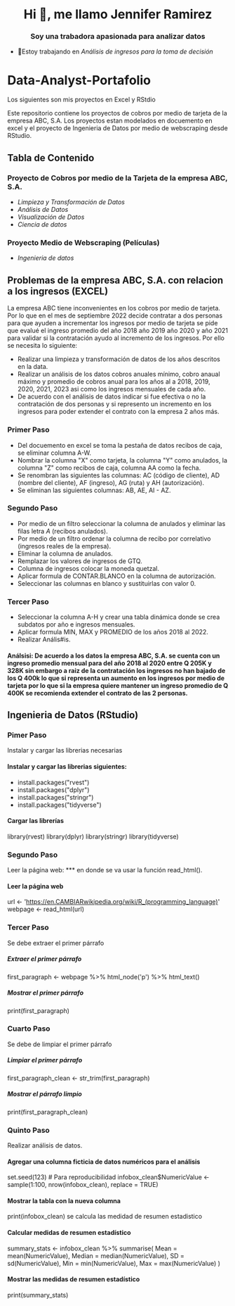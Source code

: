 <h1 align="center">Hi 👋, me llamo Jennifer Ramirez </h1>
<h3 align="center">Soy una trabadora apasionada para analizar datos</h3>

- 🔭Estoy trabajando en *Análisis de ingresos para la toma de decisión*
  
# Data-Analyst-Portafolio
Los siguientes son mis proyectos en Excel y RStdio

Este repositorio contiene los proyectos de cobros por medio de tarjeta de la empresa ABC, S.A. Los proyectos estan modelados en docuemento en excel y el proyecto de Ingenieria de Datos por medio de webscraping desde RStudio.

## Tabla de Contenido
### Proyecto de Cobros por medio de la Tarjeta de la empresa ABC, S.A.
- *Limpieza y Transformación de Datos*
- *Análisis de Datos*
- *Visualización de Datos*
- *Ciencia de datos*
### Proyecto Medio de Webscraping (Películas)
- *Ingenieria de datos*
  
## Problemas de la empresa ABC, S.A. con relacion a los ingresos (EXCEL)
La empresa ABC tiene inconvenientes en los cobros por medio de tarjeta. Por lo que en el mes de septiembre 2022 decide contratar a dos personas para que ayuden a incrementar los ingresos por medio de tarjeta se pide que evalué el ingreso promedio del año 2018 año 2019 año 2020 y año 2021 para validar si la contratación ayudo al incremento de los ingresos.
Por ello se necesita lo siguiente:
- Realizar una limpieza y transformación de datos de los años descritos en la data.
- Realizar un análisis de los datos cobros anuales mínimo, cobro anaual máximo y promedio de cobros anual para los años al a 2018, 2019, 2020, 2021, 2023 asi como los ingresos mensuales de cada año.
- De acuerdo con el análisis de datos indicar si fue efectiva o no la contratación de dos personas y si represento un incremento en los ingresos para poder extender el contrato con la empresa 2 años más.

### Primer Paso
- Del docuemento en excel se toma la pestaña de datos recibos de caja, se eliminar columna A-W.
- Nombrar la columna "X" como tarjeta, la columna "Y" como anulados, la columna "Z" como recibos de caja, columna AA como la fecha.
- Se renombran las siguientes las columnas: AC (código de cliente), AD (nombre del cliente), AF (ingreso), AG (ruta) y AH (autorización).
- Se eliminan las siguientes columnas: AB, AE,  AI - AZ.
### Segundo Paso
- Por medio de un filtro seleccionar la columna de anulados y eliminar las filas letra *A* (recibos anulados).
- Por medio de un filtro ordenar la columna de recibo por correlativo (ingresos reales de la empresa).
- Eliminar la columna de anulados.
- Remplazar los valores de ingresos de GTQ.
- Columna de ingresos colocar la moneda quetzal.
- Aplicar formula de CONTAR.BLANCO en la columna de autorización.
- Seleccionar las columnas en blanco y sustituirlas con valor 0.
### Tercer Paso
- Seleccionar la columna A-H y crear una tabla dinámica donde se crea subdatos por año e ingresos mensuales.
- Aplicar formula MIN, MAX y PROMEDIO de los años 2018 al 2022.
- Realizar Anális#is.
#### Análsisi: De acuerdo a los datos la empresa ABC, S.A. se cuenta con un ingreso promedio mensual para del año 2018 al 2020  entre Q 205K y  328K sin embargo a raiz de la contratación los ingresos no han bajado de los Q 400k lo que si representa un aumento en los ingresos por medio de tarjeta por lo que si la empresa quiere mantener un ingreso promedio de Q 400K se recomienda extender el contrato de las 2 personas.

## Ingenieria de Datos (RStudio)
### Pimer Paso
Instalar y cargar las librerias necesarias
#### Instalar y cargar las librerias siguientes:
- install.packages("rvest") 
- install.packages("dplyr") 
- install.packages("stringr") 
- install.packages("tidyverse")
#### Cargar las librerías 
library(rvest) 
library(dplyr) 
library(stringr) 
library(tidyverse) 
### Segundo Paso
Leer la página web: *** en donde se va usar la función read_html().
#### Leer la página web 
url <- 'https://en.CAMBIARwikipedia.org/wiki/R_(programming_language)' 
webpage <- read_html(url) 
### Tercer Paso 
Se debe extraer el primer párrafo
##### Extraer el primer párrafo 
first_paragraph <- webpage %>% 
 html_node('p') %>% 
 html_text() 
##### Mostrar el primer párrafo 
print(first_paragraph) 
### Cuarto Paso
Se debe de limpiar el primer párrafo
##### Limpiar el primer párrafo 
first_paragraph_clean <- str_trim(first_paragraph) 
##### Mostrar el párrafo limpio 
print(first_paragraph_clean) 
### Quinto Paso
Realizar análisis de datos.
#### Agregar una columna ficticia de datos numéricos para el análisis 
set.seed(123) # Para reproducibilidad 
infobox_clean$NumericValue <- sample(1:100, nrow(infobox_clean), replace 
= TRUE) 
#### Mostrar la tabla con la nueva columna 
print(infobox_clean)
se calcula las medidad de resumen estadistico
#### Calcular medidas de resumen estadístico 
summary_stats <- infobox_clean %>% 
 summarise( 
 Mean = mean(NumericValue), 
 Median = median(NumericValue), 
 SD = sd(NumericValue), 
 Min = min(NumericValue), 
 Max = max(NumericValue) 
 ) 
#### Mostrar las medidas de resumen estadístico 
print(summary_stats) 


